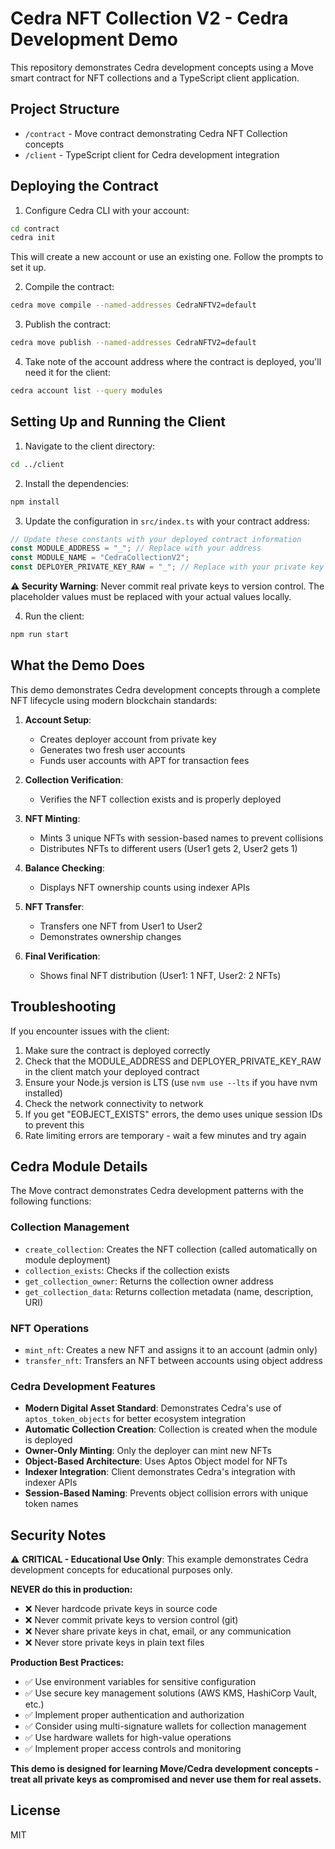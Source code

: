 # Cedra NFT Collection V2 - Cedra Development Demo

This repository demonstrates Cedra development concepts using a Move smart contract for NFT collections and a TypeScript client application.

## Project Structure

- `/contract` - Move contract demonstrating Cedra NFT Collection concepts
- `/client` - TypeScript client for Cedra development integration

## Deploying the Contract

1. Configure Cedra CLI with your account:

```bash
cd contract
cedra init
```

This will create a new account or use an existing one. Follow the prompts to set it up.

2. Compile the contract:

```bash
cedra move compile --named-addresses CedraNFTV2=default
```

3. Publish the contract:

```bash
cedra move publish --named-addresses CedraNFTV2=default
```

4. Take note of the account address where the contract is deployed, you'll need it for the client:

```bash
cedra account list --query modules
```

## Setting Up and Running the Client

1. Navigate to the client directory:

```bash
cd ../client
```

2. Install the dependencies:

```bash
npm install
```

3. Update the configuration in `src/index.ts` with your contract address:

```typescript
// Update these constants with your deployed contract information
const MODULE_ADDRESS = "_"; // Replace with your address
const MODULE_NAME = "CedraCollectionV2";
const DEPLOYER_PRIVATE_KEY_RAW = "_"; // Replace with your private key
```

**⚠️ Security Warning**: Never commit real private keys to version control. The placeholder values must be replaced with your actual values locally.

4. Run the client:

```bash
npm run start
```

## What the Demo Does

This demo demonstrates Cedra development concepts through a complete NFT lifecycle using modern blockchain standards:

1. **Account Setup**: 
   - Creates deployer account from private key
   - Generates two fresh user accounts
   - Funds user accounts with APT for transaction fees

2. **Collection Verification**: 
   - Verifies the NFT collection exists and is properly deployed

3. **NFT Minting**: 
   - Mints 3 unique NFTs with session-based names to prevent collisions
   - Distributes NFTs to different users (User1 gets 2, User2 gets 1)

4. **Balance Checking**: 
   - Displays NFT ownership counts using indexer APIs

5. **NFT Transfer**: 
   - Transfers one NFT from User1 to User2
   - Demonstrates ownership changes

6. **Final Verification**: 
   - Shows final NFT distribution (User1: 1 NFT, User2: 2 NFTs)

## Troubleshooting

If you encounter issues with the client:

1. Make sure the contract is deployed correctly
2. Check that the MODULE_ADDRESS and DEPLOYER_PRIVATE_KEY_RAW in the client match your deployed contract
3. Ensure your Node.js version is LTS (use `nvm use --lts` if you have nvm installed)
4. Check the network connectivity to network
5. If you get "EOBJECT_EXISTS" errors, the demo uses unique session IDs to prevent this
6. Rate limiting errors are temporary - wait a few minutes and try again

## Cedra Module Details

The Move contract demonstrates Cedra development patterns with the following functions:

### Collection Management
- `create_collection`: Creates the NFT collection (called automatically on module deployment)
- `collection_exists`: Checks if the collection exists
- `get_collection_owner`: Returns the collection owner address
- `get_collection_data`: Returns collection metadata (name, description, URI)

### NFT Operations
- `mint_nft`: Creates a new NFT and assigns it to an account (admin only)
- `transfer_nft`: Transfers an NFT between accounts using object address

### Cedra Development Features

- **Modern Digital Asset Standard**: Demonstrates Cedra's use of `aptos_token_objects` for better ecosystem integration
- **Automatic Collection Creation**: Collection is created when the module is deployed
- **Owner-Only Minting**: Only the deployer can mint new NFTs
- **Object-Based Architecture**: Uses Aptos Object model for NFTs
- **Indexer Integration**: Client demonstrates Cedra's integration with indexer APIs
- **Session-Based Naming**: Prevents object collision errors with unique token names

## Security Notes

⚠️ **CRITICAL - Educational Use Only**: This example demonstrates Cedra development concepts for educational purposes only. 

**NEVER do this in production:**

- ❌ Never hardcode private keys in source code
- ❌ Never commit private keys to version control (git)
- ❌ Never share private keys in chat, email, or any communication
- ❌ Never store private keys in plain text files

**Production Best Practices:**

- ✅ Use environment variables for sensitive configuration
- ✅ Use secure key management solutions (AWS KMS, HashiCorp Vault, etc.)
- ✅ Implement proper authentication and authorization
- ✅ Consider using multi-signature wallets for collection management
- ✅ Use hardware wallets for high-value operations
- ✅ Implement proper access controls and monitoring

**This demo is designed for learning Move/Cedra development concepts - treat all private keys as compromised and never use them for real assets.**

## License

MIT 